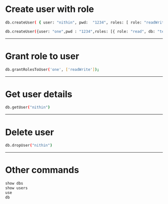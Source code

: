 # Create user with role
```bash
db.createUser( { user: "nithin", pwd:  "1234", roles: [ role: "readWrite","dbAdmin","dbAdminAnyDatabase","clusterAdmin", db: "test"]});
```
```bash
db.createUser({user: "one",pwd : "1234",roles: [{ role: "read", db: "test" }]})
```
----
# Grant role to user
```bash
db.grantRolesToUser('one', ['readWrite']);
```
---
# Get user details
```bash
db.getUser("nithin")
```
---
# Delete user
```bash
db.dropUser("nithin")
```
---
# Other commands
```bash
show dbs
show users
use
db
```